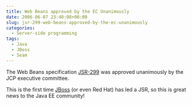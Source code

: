 ```yaml
---
title: Web Beans approved by the EC Unanimously
date: 2006-06-07 23:40:08+00:00
slug: jsr-299-web-beans-approved-by-the-ec-unanimously
categories:
  - Server-side programming
tags:
  - Java
  - JBoss
  - Seam
---
```


The Web Beans specification [JSR-299](http://jcp.org/en/jsr/detail?id=299) was approved unanimously by the JCP executive committee.

This is the first time [JBoss](http://www.jboss.org/) (or even Red Hat) has led a JSR, so this is great news to the Java EE community!
